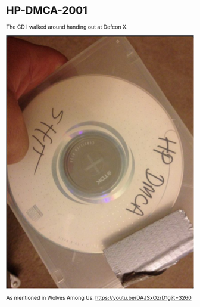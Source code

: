# HP-DMCA-2001
The CD I walked around handing out at Defcon X. 

<img src="https://github.com/MAVProxyUser/HP-DMCA-2001/blob/master/HP-DMCA-DVD.jpeg">

As mentioned in Wolves Among Us. 
https://youtu.be/DAJSxOzrD1g?t=3260

